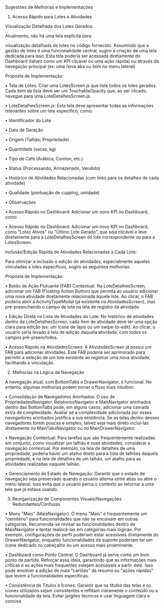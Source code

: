 Sugestões de Melhorias e Implementações

1. Acesso Rápido para Lotes e Atividades

Visualização Detalhada dos Lotes Gerados:

Atualmente, não há uma tela explícita para

visualização detalhada de lotes no código fornecido. Assumindo que a gestão de lotes é uma funcionalidade central, sugiro a criação de uma tela dedicada para isso. Esta tela poderia ser acessada diretamente do Dashboard (talvez como um KPI clicável ou uma ação rápida) ou através da navegação principal (ex: uma nova aba ou item no menu lateral).

Proposta de Implementação:

•
Tela de Lotes: Criar uma LotesScreen.js que liste todos os lotes gerados. Cada item da lista deve ser um TouchableOpacity que, ao ser clicado, navegue para uma LoteDetalhesScreen.js.

•
LoteDetalhesScreen.js: Esta tela deve apresentar todas as informações relevantes sobre um lote específico, como:

•
Identificador do Lote

•
Data de Geração

•
Origem (Talhão, Propriedade)

•
Quantidade (sacas, kg)

•
Tipo de Café (Arábica, Conilon, etc.)

•
Status (Processando, Armazenado, Vendido)

•
Histórico de Atividades Relacionadas (com links para os detalhes de cada atividade)

•
Qualidade (pontuação de cupping, umidade)

•
Observações



•
Acesso Rápido no Dashboard: Adicionar um novo KPI no Dashboard, como

•
Acesso Rápido no Dashboard: Adicionar um novo KPI no Dashboard, como "Lotes Ativos" ou "Último Lote Gerado", que seja clicável e leve diretamente para a LoteDetalhesScreen do lote correspondente ou para a LotesScreen.



Inclusão/Edição Rápida de Atividades Relacionadas a Cada Lote:

Para otimizar a inclusão e edição de atividades, especialmente aquelas vinculadas a lotes específicos, sugiro as seguintes melhorias:

Proposta de Implementação:

•
Botão de Ação Flutuante (FAB) Contextual: Na LoteDetalhesScreen, adicionar um FAB (Floating Action Button) que permita ao usuário adicionar uma nova atividade diretamente relacionada àquele lote. Ao clicar, o FAB poderia abrir a ActivityTypeModal (já existente na AtividadesScreen), mas pré-preenchendo o campo de lote na tela de registro da atividade.

•
Edição Direta na Lista de Atividades do Lote: No histórico de atividades dentro da LoteDetalhesScreen, cada item de atividade deve ter uma opção clara para edição (ex: um ícone de lápis ou um swipe-to-edit). Ao clicar, o usuário seria levado à tela de edição daquela atividade, com todos os campos pré-preenchidos.

•
Acesso Rápido na AtividadesScreen: A AtividadesScreen já possui um FAB para adicionar atividades. Este FAB poderia ser aprimorado para permitir a seleção de um lote existente ao registrar uma nova atividade, facilitando a vinculação.

2. Melhorias na Lógica de Navegação

A navegação atual, com BottomTabs e DrawerNavigator, é funcional. No entanto, algumas melhorias podem tornar o fluxo mais intuitivo:

•
Consolidação de Navegadores Aninhados: O uso de PropriedadesNavigator, RelatoriosNavigator e MaisNavigator aninhados dentro das BottomTabs pode, em alguns casos, adicionar uma camada extra de complexidade. Avaliar se a complexidade adicionada por esses navegadores aninhados justifica a sua existência. Se as telas dentro desses navegadores forem poucas e simples, talvez seja mais direto incluí-las diretamente no MainTabsNavigator ou no MainDrawerNavigator.

•
Navegação Contextual: Para tarefas que são frequentemente realizadas em conjunto, como visualizar um talhão e suas atividades, considerar a navegação contextual. Por exemplo, na tela de detalhes de uma propriedade, poderia haver um atalho direto para a lista de talhões daquela propriedade, e na tela de detalhes de um talhão, um atalho para as atividades realizadas naquele talhão.

•
Gerenciamento de Estado de Navegação: Garantir que o estado de navegação seja preservado quando o usuário alterna entre abas ou abre o menu lateral. Isso evita que o usuário perca o contexto ao retornar a uma tela que já estava usando.

3. Reorganização de Componentes Visuais/Navegações Redundantes/Confusas

•
Menu "Mais" (MaisNavigator): O menu "Mais" é frequentemente um "cemitério" para funcionalidades que não se encaixam em outras categorias. Recomenda-se revisar as funcionalidades dentro de MaisNavigator e tentar realocá-las em categorias mais lógicas. Por exemplo, configurações de perfil poderiam estar acessíveis diretamente do DrawerNavigator, enquanto funcionalidades de suporte poderiam ter um ícone dedicado no cabeçalho ou um acesso mais proeminente.

•
Dashboard como Ponto Central: O Dashboard já serve como um bom ponto de partida. Reforçar essa ideia, garantindo que as informações mais críticas e as ações mais frequentes estejam acessíveis a partir dele. Isso pode envolver a adição de mais "cartões" de resumo ou "ações rápidas" que levem a funcionalidades específicas.

•
Consistência de Títulos e Ícones: Garantir que os títulos das telas e os ícones utilizados sejam consistentes e reflitam claramente o conteúdo ou a funcionalidade da tela. Evitar jargões técnicos e usar linguagem clara e concisa.

